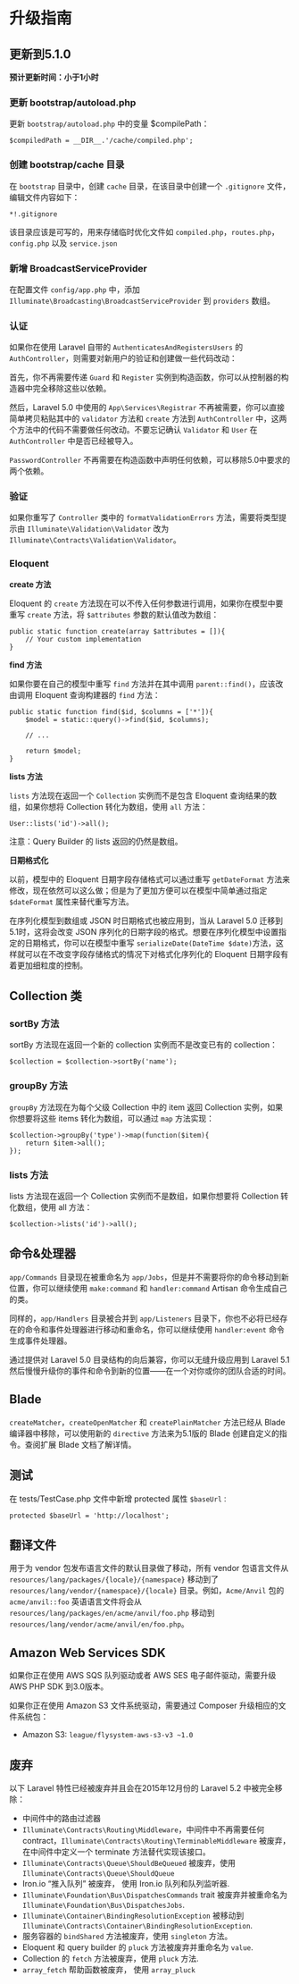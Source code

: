 # 升级指南

## 更新到5.1.0
**预计更新时间：小于1小时**

### 更新 bootstrap/autoload.php
更新 `bootstrap/autoload.php` 中的变量 $compilePath：

```
$compiledPath = __DIR__.'/cache/compiled.php';
```

### 创建 bootstrap/cache 目录
在 `bootstrap` 目录中，创建 `cache` 目录，在该目录中创建一个 `.gitignore` 文件，编辑文件内容如下：

```
*!.gitignore
```

该目录应该是可写的，用来存储临时优化文件如 `compiled.php`，`routes.php`，`config.php` 以及 `service.json`

### 新增 BroadcastServiceProvider
在配置文件 `config/app.php` 中，添加 `Illuminate\Broadcasting\BroadcastServiceProvider` 到 `providers` 数组。

### 认证
如果你在使用 Laravel 自带的 `AuthenticatesAndRegistersUsers` 的 `AuthController`，则需要对新用户的验证和创建做一些代码改动：

首先，你不再需要传递 `Guard` 和 `Register` 实例到构造函数，你可以从控制器的构造器中完全移除这些以依赖。

然后，Laravel 5.0 中使用的 `App\Services\Registrar` 不再被需要，你可以直接简单拷贝粘贴其中的 `validator` 方法和 `create` 方法到 `AuthController` 中，这两个方法中的代码不需要做任何改动。不要忘记确认 `Validator` 和 `User` 在 `AuthController` 中是否已经被导入。

`PasswordController` 不再需要在构造函数中声明任何依赖，可以移除5.0中要求的两个依赖。

### 验证
如果你重写了 `Controller` 类中的 `formatValidationErrors` 方法，需要将类型提示由 `Illuminate\Validation\Validator` 改为 `Illuminate\Contracts\Validation\Validator`。

### Eloquent
**create 方法**

Eloquent 的 `create` 方法现在可以不传入任何参数进行调用，如果你在模型中要重写 `create` 方法，将 `$attributes` 参数的默认值改为数组：

```
public static function create(array $attributes = []){
    // Your custom implementation
}
```

**find 方法**

如果你要在自己的模型中重写 `find` 方法并在其中调用 `parent::find()`，应该改由调用 Eloquent 查询构建器的 `find` 方法：

```
public static function find($id, $columns = ['*']){
    $model = static::query()->find($id, $columns);

    // ...

    return $model;
}
```

**lists 方法**

`lists` 方法现在返回一个 `Collection` 实例而不是包含 Eloquent 查询结果的数组，如果你想将 Collection 转化为数组，使用 `all` 方法：

```
User::lists('id')->all();
```

注意：Query Builder 的 lists 返回的仍然是数组。

**日期格式化**

以前，模型中的 Eloquent 日期字段存储格式可以通过重写 `getDateFormat` 方法来修改，现在依然可以这么做；但是为了更加方便可以在模型中简单通过指定 `$dateFormat` 属性来替代重写方法。

在序列化模型到数组或 JSON 时日期格式也被应用到，当从 Laravel 5.0 迁移到5.1时，这将会改变 JSON 序列化的日期字段的格式。想要在序列化模型中设置指定的日期格式，你可以在模型中重写 `serializeDate(DateTime $date)`方法，这样就可以在不改变字段存储格式的情况下对格式化序列化的 Eloquent 日期字段有着更加细粒度的控制。

## Collection 类
### sortBy 方法

sortBy 方法现在返回一个新的 collection 实例而不是改变已有的 collection：

```
$collection = $collection->sortBy('name');
```

### groupBy 方法

`groupBy` 方法现在为每个父级 Collection 中的 item 返回 Collection 实例，如果你想要将这些 items 转化为数组，可以通过 `map` 方法实现：

```
$collection->groupBy('type')->map(function($item){
    return $item->all();
});
```

### lists 方法

lists 方法现在返回一个 Collection 实例而不是数组，如果你想要将 Collection 转化数组，使用 all 方法：

```
$collection->lists('id')->all();
```

## 命令&处理器
`app/Commands` 目录现在被重命名为 `app/Jobs`，但是并不需要将你的命令移动到新位置，你可以继续使用 `make:command` 和 `handler:command` Artisan 命令生成自己的类。

同样的，`app/Handlers` 目录被合并到 `app/Listeners` 目录下，你也不必将已经存在的命令和事件处理器进行移动和重命名，你可以继续使用 `handler:event` 命令生成事件处理器。

通过提供对 Laravel 5.0 目录结构的向后兼容，你可以无缝升级应用到 Laravel 5.1 然后慢慢升级你的事件和命令到新的位置——在一个对你或你的团队合适的时间。

## Blade
`createMatcher`，`createOpenMatcher` 和 `createPlainMatcher` 方法已经从 Blade 编译器中移除，可以使用新的 `directive` 方法来为5.1版的 Blade 创建自定义的指令。查阅扩展 Blade 文档了解详情。

## 测试
在 tests/TestCase.php 文件中新增 protected 属性 `$baseUrl：`

```
protected $baseUrl = 'http://localhost';
```

## 翻译文件
用于为 vendor 包发布语言文件的默认目录做了移动，所有 vendor 包语言文件从 `resources/lang/packages/{locale}/{namespace}` 移动到了 `resources/lang/vendor/{namespace}/{locale}` 目录。例如，`Acme/Anvil` 包的 `acme/anvil::foo` 英语语言文件将会从 `resources/lang/packages/en/acme/anvil/foo.php` 移动到 `resources/lang/vendor/acme/anvil/en/foo.php`。

## Amazon Web Services SDK
如果你正在使用 AWS SQS 队列驱动或者 AWS SES 电子邮件驱动，需要升级 AWS PHP SDK 到3.0版本。

如果你正在使用 Amazon S3 文件系统驱动，需要通过 Composer 升级相应的文件系统包：

- Amazon S3: `league/flysystem-aws-s3-v3 ~1.0`

## 废弃
以下 Laravel 特性已经被废弃并且会在2015年12月份的 Laravel 5.2 中被完全移除：

- 中间件中的路由过滤器
- `Illuminate\Contracts\Routing\Middleware`，中间件中不再需要任何 contract，`Illuminate\Contracts\Routing\TerminableMiddleware` 被废弃，在中间件中定义一个 terminate 方法替代实现该接口。
- `Illuminate\Contracts\Queue\ShouldBeQueued` 被废弃，使用 `Illuminate\Contracts\Queue\ShouldQueue`
- Iron.io “推入队列” 被废弃， 使用 Iron.io 队列和队列监听器.
- `Illuminate\Foundation\Bus\DispatchesCommands` trait 被废弃并被重命名为 `Illuminate\Foundation\Bus\DispatchesJobs`.
- `Illuminate\Container\BindingResolutionException` 被移动到 `Illuminate\Contracts\Container\BindingResolutionException`.
- 服务容器的 `bindShared` 方法被废弃，使用 `singleton` 方法。
- Eloquent 和 query builder 的 `pluck` 方法被废弃并重命名为 `value`.
- Collection 的 `fetch` 方法被废弃，使用 `pluck` 方法.
- `array_fetch` 帮助函数被废弃， 使用 `array_pluck`